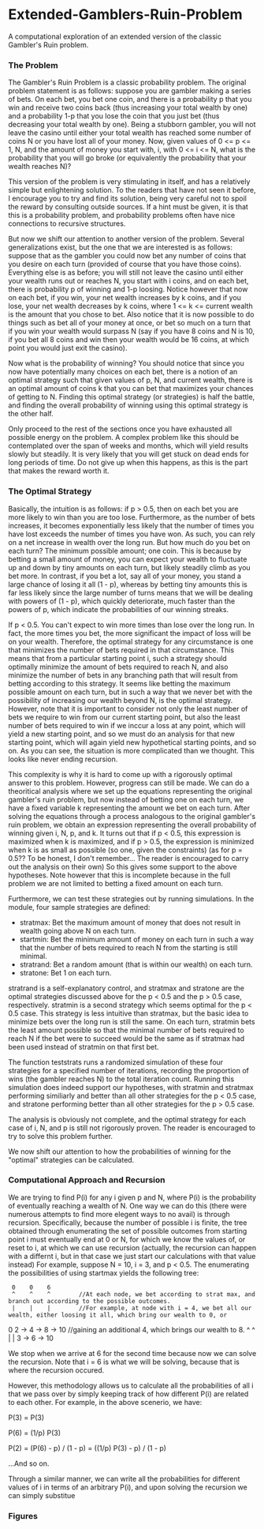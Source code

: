 # Extended-Gamblers-Ruin-Problem
A computational exploration of an extended version of the classic Gambler's Ruin problem.

### The Problem
The Gambler's Ruin Problem is a classic probability problem. The original problem statement is as follows: suppose you are gambler making a series of bets. On each bet, you bet one coin, and there is a probability p that you win and receive two coins back (thus increasing your total wealth by one) and a probability 1-p that you lose the coin that you just bet (thus decreasing your total wealth by one). Being a stubborn gambler, you will not leave the casino until either your total wealth has reached some number of coins N or you have lost all of your money. Now, given values of 0 <= p <= 1, N, and the amount of money you start with, i, with 0 <= i <= N, what is the probability that you will go broke (or equivalently the probability that your wealth reaches N)?

This version of the problem is very stimulating in itself, and has a relatively simple but enlightening solution. To the readers that have not seen it before, I encourage you to try and find its solution, being very careful not to spoil the reward by consulting outside sources. If a hint must be given, it is that this is a probability problem, and probability problems often have nice connections to recursive structures.

But now we shift our attention to another version of the problem. Several generalizations exist, but the one that we are interested is as follows: suppose that as the gambler you could now bet any number of coins that you desire on each turn (provided of course that you have those coins). Everything else is as before; you will still not leave the casino until either your wealth runs out or reaches N, you start with i coins, and on each bet, there is probability p of winning and 1-p loosing. Notice however that now on each bet, if you win, your net wealth increases by k coins, and if you lose, your net wealth decreases by k coins, where 1 <= k <= current wealth is the amount that you chose to bet. Also notice that it is now possible to do things such as bet all of your money at once, or bet so much on a turn that if you win your wealth would surpass N (say if you have 8 coins and N is 10, if you bet all 8 coins and win then your wealth would be 16 coins, at which point you would just exit the casino).

Now what is the probability of winning? You should notice that since you now have potentially many choices on each bet, there is a notion of an optimal strategy such that given values of p, N, and current wealth, there is an optimal amount of coins k that you can bet that maximizes your chances of getting to N. Finding this optimal strategy (or strategies) is half the battle, and finding the overall probability of winning using this optimal strategy is the other half.

Only proceed to the rest of the sections once you have exhausted all possible energy on the problem. A complex problem like this should be contemplated over the span of weeks and months, which will yield results slowly but steadily. It is very likely that you will get stuck on dead ends for long periods of time. Do not give up when this happens, as this is the part that makes the reward worth it.

### The Optimal Strategy
Basically, the intuition is as follows: if p > 0.5, then on each bet you are more likely to win than you are too lose. Furthermore, as the number of bets increases, it becomes exponentially less likely that the number of times you have lost exceeds the number of times you have won. As such, you can rely on a net increase in wealth over the long run. But how much do you bet on each turn? The minimum possible amount; one coin. This is because by betting a small amount of money, you can expect your wealth to fluctuate up and down by tiny amounts on each turn, but likely steadily climb as you bet more. In contrast, if you bet a lot, say all of your money, you stand a large chance of losing it all (1 - p), whereas by betting tiny amounts this is far less likely since the large number of turns means that we will be dealing with powers of (1 - p), which quickly deteriorate, much faster than the powers of p, which indicate the probabilities of our winning streaks.

If p < 0.5. You can't expect to win more times than lose over the long run. In fact, the more times you bet, the more significant the impact of loss will be on your wealth. Therefore, the optimal strategy for any circumstance is one that minimizes the number of bets required in that circumstance. This means that from a particular starting point i, such a strategy should optimally minimize the amount of bets required to reach N, and also minimize the number of bets in any branching path that will result from betting according to this strategy. It seems like betting the maximum possible amount on each turn, but in such a way that we never bet with the possibility of increasing our wealth beyond N, is the optimal strategy. However, note that it is important to consider not only the least number of bets we require to win from our current starting point, but also the least number of bets required to win if we inccur a loss at any point, which will yield a new starting point, and so we must do an analysis for that new starting point, which will again yield new hypothetical starting points, and so on. As you can see, the situation is more complicated than we thought. This looks like never ending recursion.

This complexity is why it is hard to come up with a rigorously optimal answer to this problem. However, progress can still be made. We can do a theoritical analysis where we set up the equations representing the original gambler's ruin problem, but now instead of betting one on each turn, we have a fixed variable k representing the amount we bet on each turn. After solving the equations through a process analogous to the original gambler's ruin problem, we obtain an expression representing the overall probability of winning given i, N, p, and k. It turns out that if p < 0.5, this expression is maximized when k is maximized, and if p > 0.5, the expression is minimized when k is as small as possible (so one, given the constraints) (as for p = 0.5?? To be honest, I don't remember... The reader is encouraged to carry out the analysis on their own) So this gives some support to the above hypotheses. Note however that this is incomplete because in the full problem we are not limited to betting a fixed amount on each turn.

Furthermore, we can test these strategies out by running simulations. In the module, four sample strategies are defined:
 * stratmax: Bet the maximum amount of money that does not result in wealth going above N on each turn.
 * startmin: Bet the minimum amount of money on each turn in such a way that the number of bets required to reach N from the starting is still minimal.
 * stratrand: Bet a random amount (that is within our wealth) on each turn.
 * stratone: Bet 1 on each turn.
 
 stratrand is a self-explanatory control, and stratmax and stratone are the optimal strategies discussed above for the p < 0.5 and the p > 0.5 case, respectively. stratmin is a second strategy which seems optimal for the p < 0.5 case. This strategy is less intuitive than stratmax, but the basic idea to minimize bets over the long run is still the same. On each turn, stratmin bets the least amount possible so that the minimal number of bets required to reach N if the bet were to succeed would be the same as if stratmax had been used instead of stratmin on that first bet.
 
The function teststrats runs a randomized simulation of these four strategies for a specified number of iterations, recording the proportion of wins (the gambler reaches N) to the total iteration count. Running this simulation does indeed support our hypotheses, with stratmin and stratmax performing similiarly and better than all other strategies for the p < 0.5 case, and stratone performing better than all other strategies for the p > 0.5 case.

The analysis is obviously not complete, and the optimal strategy for each case of i, N, and p is still not rigorously proven. The reader is encouraged to try to solve this problem further.

We now shift our attention to how the probabilities of winning for the "optimal" strategies can be calculated.

### Computational Approach and Recursion
We are trying to find P(i) for any i given p and N, where P(i) is the probability of eventually reaching a wealth of N. One way we can do this (there were numerous attempts to find more elegent ways to no avail) is through recursion. Specifically, because the number of possible i is finite, the tree obtained through enumerating the set of possible outcomes from starting point i must eventually end at 0 or N, for which we know the values of, or reset to i, at which we can use recursion (actually, the recursion can happen with a differnt i, but in that case we just start our calculations with that value instead) For example, suppose N = 10, i = 3, and p < 0.5. The enumerating the possibilities of using startmax yields the following tree:

     0    0    6
     ^    ^    ^        //At each node, we bet according to strat max, and branch out according to the possible outcomes.
     |    |    |        //For example, at node with i = 4, we bet all our wealth, either loosing it all, which bring our wealth to 0, or 
0    2 -> 4 -> 8 -> 10  //gaining an additional 4, which brings our wealth to 8.
^    ^
|    |
3 -> 6 -> 10

We stop when we arrive at 6 for the second time because now we can solve the recursion. Note that i = 6 is what we will be solving, because that is where the recursion occured.

However, this methodology allows us to calculate all the probabilities of all i that we pass over by simply keeping track of how different P(i) are related to each other. For example, in the above scenerio, we have:

P(3) = P(3)

P(6) = (1/p) P(3)

P(2) = (P(6) - p) / (1 - p) = ((1/p) P(3) - p) / (1 - p)

...And so on.

Through a similar manner, we can write all the probabilities for different values of i in terms of an arbitrary P(i), and upon solving the recursion we can simply substitue 

### Figures

<!-- Problem statement, (discoveries, derivations, function derivations, observations), how to use, unexplored avenues (so much more to be done) -->
<!-- Connecting self similarity of figures with self similarity of strategies, isomorphisms of the recursion, GEB -->
<!-- Incomplete -->
